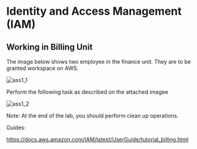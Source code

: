 # Identity and Access Management (IAM)

## Working in Billing Unit

The image below shows two employee in the finance unit. They are to be granted workspace on AWS. 

![ass1_1](/labwork/ass1_1.JPG)

Perform the following task as described on the attached imagee


![ass1_2](/labwork/ass1_2.JPG)


Note:
At the end of the lab, you should perform clean up operations.




Guides:

https://docs.aws.amazon.com/IAM/latest/UserGuide/tutorial_billing.html
